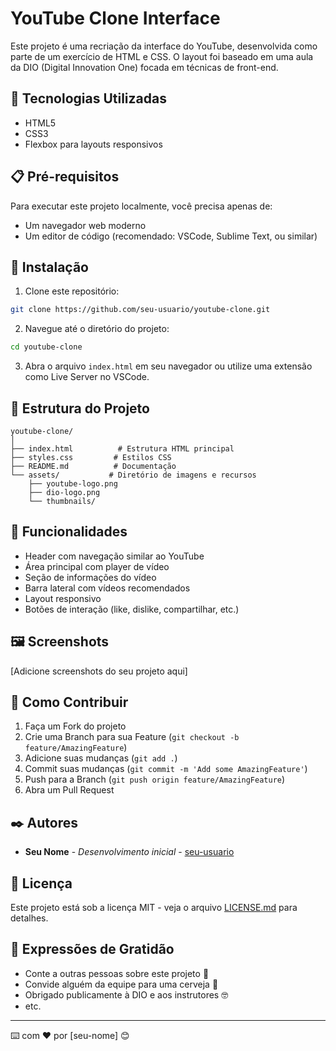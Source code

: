 # YouTube Clone Interface

Este projeto é uma recriação da interface do YouTube, desenvolvida como parte de um exercício de HTML e CSS. O layout foi baseado em uma aula da DIO (Digital Innovation One) focada em técnicas de front-end.

## 🚀 Tecnologias Utilizadas

- HTML5
- CSS3
- Flexbox para layouts responsivos

## 📋 Pré-requisitos

Para executar este projeto localmente, você precisa apenas de:
- Um navegador web moderno
- Um editor de código (recomendado: VSCode, Sublime Text, ou similar)

## 🔧 Instalação

1. Clone este repositório:
```bash
git clone https://github.com/seu-usuario/youtube-clone.git
```

2. Navegue até o diretório do projeto:
```bash
cd youtube-clone
```

3. Abra o arquivo `index.html` em seu navegador ou utilize uma extensão como Live Server no VSCode.

## 📁 Estrutura do Projeto

```
youtube-clone/
│
├── index.html          # Estrutura HTML principal
├── styles.css         # Estilos CSS
├── README.md          # Documentação
└── assets/           # Diretório de imagens e recursos
    ├── youtube-logo.png
    ├── dio-logo.png
    └── thumbnails/
```

## 🎯 Funcionalidades

- Header com navegação similar ao YouTube
- Área principal com player de vídeo
- Seção de informações do vídeo
- Barra lateral com vídeos recomendados
- Layout responsivo
- Botões de interação (like, dislike, compartilhar, etc.)

## 🖼️ Screenshots

[Adicione screenshots do seu projeto aqui]

## 🤝 Como Contribuir

1. Faça um Fork do projeto
2. Crie uma Branch para sua Feature (`git checkout -b feature/AmazingFeature`)
3. Adicione suas mudanças (`git add .`)
4. Commit suas mudanças (`git commit -m 'Add some AmazingFeature'`)
5. Push para a Branch (`git push origin feature/AmazingFeature`)
6. Abra um Pull Request

## ✒️ Autores

- **Seu Nome** - *Desenvolvimento inicial* - [seu-usuario](https://github.com/seu-usuario)

## 📄 Licença

Este projeto está sob a licença MIT - veja o arquivo [LICENSE.md](LICENSE.md) para detalhes.

## 🎁 Expressões de Gratidão

* Conte a outras pessoas sobre este projeto 📢
* Convide alguém da equipe para uma cerveja 🍺 
* Obrigado publicamente à DIO e aos instrutores 🤓
* etc.

---
⌨️ com ❤️ por [seu-nome] 😊
